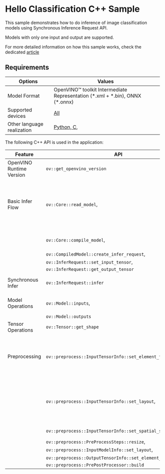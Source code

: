 # Hello Classification C++ Sample

This sample demonstrates how to do inference of image classification models using Synchronous Inference Request API.

Models with only one input and output are supported.

For more detailed information on how this sample works, check the dedicated [article](https://docs.openvino.ai/2025/get-started/learn-openvino/openvino-samples/hello-classification.html)

## Requirements

| Options                     | Values                                                                                                                        |
| ----------------------------| ------------------------------------------------------------------------------------------------------------------------------|
| Model Format                | OpenVINO™ toolkit Intermediate Representation (\*.xml + \*.bin), ONNX (\*.onnx)                                               |
| Supported devices           | [All](https://docs.openvino.ai/2025/documentation/compatibility-and-support/supported-devices.html)                           |
| Other language realization  | [Python, C](https://docs.openvino.ai/2025/get-started/learn-openvino/openvino-samples/hello-classification.html),         |

The following C++ API is used in the application:

| Feature                   | API                                                            | Description                                                                            |
| --------------------------| ---------------------------------------------------------------|----------------------------------------------------------------------------------------|
| OpenVINO Runtime Version  | ``ov::get_openvino_version``                                   | Get Openvino API version                                                               |
| Basic Infer Flow          | ``ov::Core::read_model``,                                      | Common API to do inference: read and compile a model, create an infer request,         |
|                           | ``ov::Core::compile_model``,                                   | configure input and output tensors                                                     |
|                           | ``ov::CompiledModel::create_infer_request``,                   |                                                                                        |
|                           | ``ov::InferRequest::set_input_tensor``,                        |                                                                                        |
|                           | ``ov::InferRequest::get_output_tensor``                        |                                                                                        |
| Synchronous Infer         | ``ov::InferRequest::infer``                                    | Do synchronous inference                                                               |
| Model Operations          | ``ov::Model::inputs``,                                         | Get inputs and outputs of a model                                                      |
|                           | ``ov::Model::outputs``                                         |                                                                                        |
| Tensor Operations         | ``ov::Tensor::get_shape``                                      | Get a tensor shape                                                                     |
| Preprocessing             | ``ov::preprocess::InputTensorInfo::set_element_type``,         | Set image of the original size as input for a model with other input size. Resize      |
|                           | ``ov::preprocess::InputTensorInfo::set_layout``,               | and layout conversions are performed automatically by the corresponding plugin         |
|                           | ``ov::preprocess::InputTensorInfo::set_spatial_static_shape``, | just before inference.                                                                 |
|                           | ``ov::preprocess::PreProcessSteps::resize``,                   |                                                                                        |
|                           | ``ov::preprocess::InputModelInfo::set_layout``,                |                                                                                        |
|                           | ``ov::preprocess::OutputTensorInfo::set_element_type``,        |                                                                                        |
|                           | ``ov::preprocess::PrePostProcessor::build``                    |                                                                                        |
